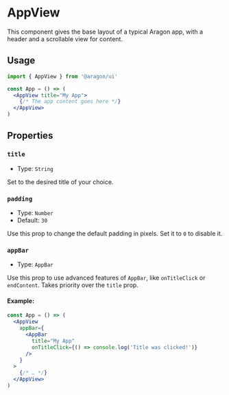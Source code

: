 # AppView

This component gives the base layout of a typical Aragon app, with a header and a scrollable view for content.

## Usage

```jsx
import { AppView } from '@aragon/ui'

const App = () => (
  <AppView title="My App">
    {/* The app content goes here */}
  </AppView>
)
```

## Properties

### `title`

- Type: `String`

Set to the desired title of your choice.

### `padding`

- Type: `Number`
- Default: `30`

Use this prop to change the default padding in pixels. Set it to `0` to disable it.

### `appBar`

- Type: `AppBar`

Use this prop to use advanced features of `AppBar`, like `onTitleClick` or `endContent`. Takes priority over the `title` prop.

#### Example:

```jsx
const App = () => (
  <AppView
    appBar={
      <AppBar
        title="My App"
        onTitleClick={() => console.log('Title was clicked!')}
      />
    }
  >
    {/* … */}
  </AppView>
)
```
